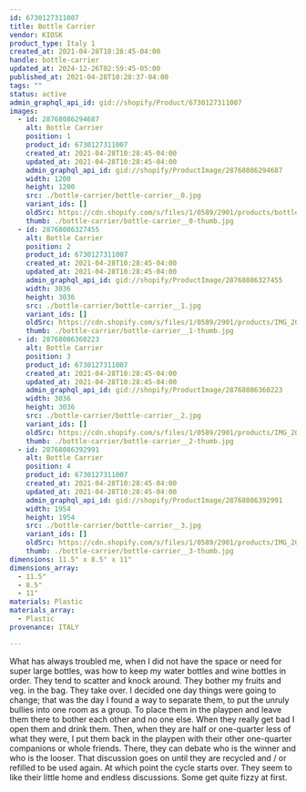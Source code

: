 ```yaml
---
id: 6730127311007
title: Bottle Carrier
vendor: KIOSK
product_type: Italy 1
created_at: 2021-04-28T10:28:45-04:00
handle: bottle-carrier
updated_at: 2024-12-26T02:59:45-05:00
published_at: 2021-04-28T10:28:37-04:00
tags: ""
status: active
admin_graphql_api_id: gid://shopify/Product/6730127311007
images:
  - id: 28768086294687
    alt: Bottle Carrier
    position: 1
    product_id: 6730127311007
    created_at: 2021-04-28T10:28:45-04:00
    updated_at: 2021-04-28T10:28:45-04:00
    admin_graphql_api_id: gid://shopify/ProductImage/28768086294687
    width: 1200
    height: 1200
    src: ./bottle-carrier/bottle-carrier__0.jpg
    variant_ids: []
    oldSrc: https://cdn.shopify.com/s/files/1/0589/2901/products/bottlecarrier12.7.jpg?v=1619620125
    thumb: ./bottle-carrier/bottle-carrier__0-thumb.jpg
  - id: 28768086327455
    alt: Bottle Carrier
    position: 2
    product_id: 6730127311007
    created_at: 2021-04-28T10:28:45-04:00
    updated_at: 2021-04-28T10:28:45-04:00
    admin_graphql_api_id: gid://shopify/ProductImage/28768086327455
    width: 3036
    height: 3036
    src: ./bottle-carrier/bottle-carrier__1.jpg
    variant_ids: []
    oldSrc: https://cdn.shopify.com/s/files/1/0589/2901/products/IMG_20181121_152600.jpg?v=1619620125
    thumb: ./bottle-carrier/bottle-carrier__1-thumb.jpg
  - id: 28768086360223
    alt: Bottle Carrier
    position: 3
    product_id: 6730127311007
    created_at: 2021-04-28T10:28:45-04:00
    updated_at: 2021-04-28T10:28:45-04:00
    admin_graphql_api_id: gid://shopify/ProductImage/28768086360223
    width: 3036
    height: 3036
    src: ./bottle-carrier/bottle-carrier__2.jpg
    variant_ids: []
    oldSrc: https://cdn.shopify.com/s/files/1/0589/2901/products/IMG_20181121_152533.jpg?v=1619620125
    thumb: ./bottle-carrier/bottle-carrier__2-thumb.jpg
  - id: 28768086392991
    alt: Bottle Carrier
    position: 4
    product_id: 6730127311007
    created_at: 2021-04-28T10:28:45-04:00
    updated_at: 2021-04-28T10:28:45-04:00
    admin_graphql_api_id: gid://shopify/ProductImage/28768086392991
    width: 1954
    height: 1954
    src: ./bottle-carrier/bottle-carrier__3.jpg
    variant_ids: []
    oldSrc: https://cdn.shopify.com/s/files/1/0589/2901/products/IMG_20181118_144029.jpg?v=1619620125
    thumb: ./bottle-carrier/bottle-carrier__3-thumb.jpg
dimensions: 11.5" x 8.5" x 11"
dimensions_array:
  - 11.5"
  - 8.5"
  - 11"
materials: Plastic
materials_array:
  - Plastic
provenance: ITALY

---
```


What has always troubled me, when I did not have the space or need for super large bottles, was how to keep my water bottles and wine bottles in order. They tend to scatter and knock around. They bother my fruits and veg. in the bag. They take over. I decided one day things were going to change; that was the day I found a way to separate them, to put the unruly bullies into one room as a group. To place them in the playpen and leave them there to bother each other and no one else. When they really get bad I open them and drink them. Then, when they are half or one-quarter less of what they were, I put them back in the playpen with their other one-quarter companions or whole friends. There, they can debate who is the winner and who is the looser. That discussion goes on until they are recycled and / or refilled to be used again. At which point the cycle starts over. They seem to like their little home and endless discussions. Some get quite fizzy at first.